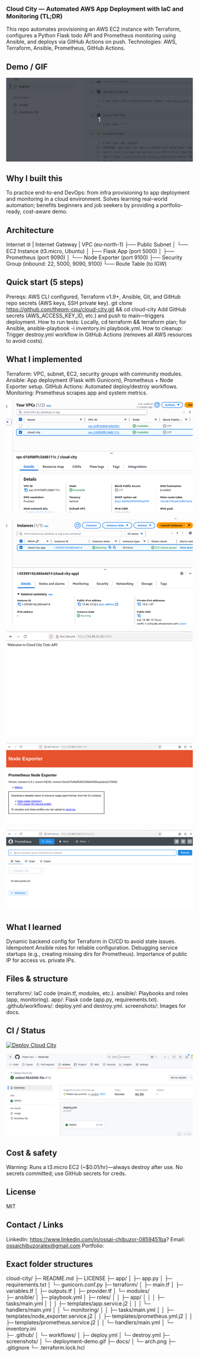 ### Cloud City — Automated AWS App Deployment with IaC and Monitoring (TL;DR)
This repo automates provisioning an AWS EC2 instance with Terraform, configures a Python Flask todo API and Prometheus monitoring using Ansible, and deploys via GitHub Actions on push. 
Technologies: AWS, Terraform, Ansible, Prometheus, GitHub Actions.

## Demo / GIF
![demo-gif](./screenshots/demo.gif)


## Why I built this
To practice end-to-end DevOps: from infra provisioning to app deployment and monitoring in a cloud environment.
Solves learning real-world automation; benefits beginners and job seekers by providing a portfolio-ready, cost-aware demo.

## Architecture
Internet 🌐
  |
Internet Gateway
  |
VPC (eu-north-1)
  ├── Public Subnet
  │   └── EC2 Instance (t3.micro, Ubuntu)
  │       ├── Flask App (port 5000)
  │       ├── Prometheus (port 9090)
  │       └── Node Exporter (port 9100)
  ├── Security Group (inbound: 22, 5000, 9090, 9100)
  └── Route Table (to IGW)


## Quick start (5 steps)
Prereqs: AWS CLI configured, Terraform v1.9+, Ansible, Git, and GitHub repo secrets (AWS keys, SSH private key).
git clone https://github.com/thepm-cpu/cloud-city.git && cd cloud-city
Add GitHub secrets (AWS_ACCESS_KEY_ID, etc.) and push to main—triggers deployment.
How to run tests: Locally, cd terraform && terraform plan; for Ansible, ansible-playbook -i inventory.ini playbook.yml.
How to cleanup: Trigger destroy.yml workflow in GitHub Actions (removes all AWS resources to avoid costs).

## What I implemented
Terraform: VPC, subnet, EC2, security groups with community modules.
Ansible: App deployment (Flask with Gunicorn), Prometheus + Node Exporter setup.
GitHub Actions: Automated deploy/destroy workflows.
Monitoring: Prometheus scrapes app and system metrics.


![vpc.png](./screenshots/vpc.png)


![instance.png](./screenshots/instance.png)

![homepage.png](./screenshots/homepage.png)

![node-exporter.png](./screenshots/node-exporter.png)

![prometheus.png](./screenshots/prometheus.png)

## What I learned
Dynamic backend config for Terraform in CI/CD to avoid state issues.
Idempotent Ansible roles for reliable configuration.
Debugging service startups (e.g., creating missing dirs for Prometheus).
Importance of public IP for access vs. private IPs.

## Files & structure
terraform/: IaC code (main.tf, modules, etc.).
ansible/: Playbooks and roles (app, monitoring).
app/: Flask code (app.py, requirements.txt).
.github/workflows/: deploy.yml and destroy.yml.
screenshots/: Images for docs.

## CI / Status
[![Deploy Cloud City](https://github.com/thepm-cpu/cloud-city/actions/workflows/deploy.yml/badge.svg)](https://github.com/thepm-cpu/cloud-city/actions/workflows/deploy.yml)

![workflow.png](./screenshots/workflow.png)

## Cost & safety
Warning: Runs a t3.micro EC2 (~$0.01/hr)—always destroy after use. No secrets committed; use GitHub secrets for creds.

## License
MIT

## Contact / Links
LinkedIn: https://www.linkedin.com/in/ossai-chibuzor-0859451ba?
Email: ossaichibuzoralex@gmail.com
 Portfolio: 

## Exact folder structures
cloud-city/
├─ README.md
├─ LICENSE
├─ app/
│  ├─ app.py
│  ├─ requirements.txt
│  └─ gunicorn.conf.py
├─ terraform/
│  ├─ main.tf
│  ├─ variables.tf
│  ├─ outputs.tf
│  ├─ provider.tf
│  └─ modules/  
├─ ansible/
│  ├─ playbook.yml
│  ├─ roles/
│  │  ├─ app/
│  │  │  ├─ tasks/main.yml
│  │  │  ├─ templates/app.service.j2
│  │  │  └─ handlers/main.yml
│  │  └─ monitoring/
│  │     ├─ tasks/main.yml
│  │     ├─ templates/node_exporter.service.j2
│  │     ├─ templates/prometheus.yml.j2
│  │     ├─ templates/prometheus.service.j2
│  │     └─ handlers/main.yml
│  └─ inventory.ini  
├─ .github/
│  └─ workflows/
│     ├─ deploy.yml
│     └─ destroy.yml
├─ screenshots/
│  └─ deployment-demo.gif
├─ docs/
│  └─ arch.png
├─ .gitignore
└─ .terraform.lock.hcl

